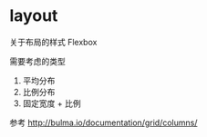 # layout

关于布局的样式 Flexbox

需要考虑的类型

1. 平均分布
1. 比例分布
2. 固定宽度 + 比例



参考 http://bulma.io/documentation/grid/columns/